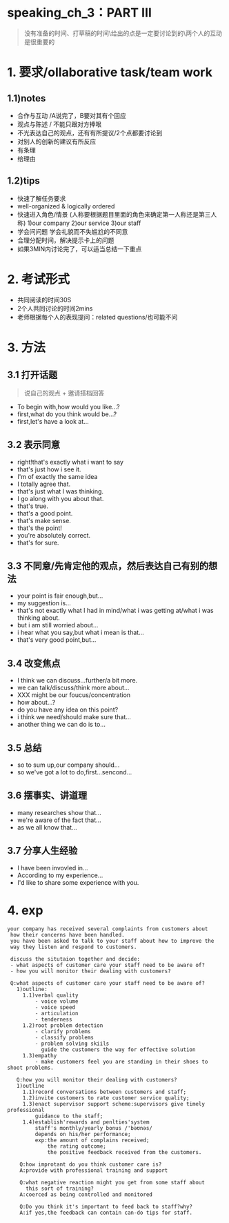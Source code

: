 # speaking_ch_3：PART III
> 没有准备的时间、打草稿的时间\给出的点是一定要讨论到的\两个人的互动是很重要的

# 1. 要求/ollaborative task/team work
## 1.1)notes
- 合作与互动 /A说完了，B要对其有个回应
- 观点与陈述 / 不能只跟对方捧哏
- 不光表达自己的观点，还有有所提议/2个点都要讨论到
- 对别人的创新的建议有所反应
- 有条理
- 给理由

## 1.2)tips
- 快速了解任务要求 
- well-organized & logically ordered 
- 快速进入角色/情景 (人称要根据题目里面的角色来确定第一人称还是第三人称)
  1)our company 
  2)our service 
  3)our staff 
- 学会问问题 学会礼貌而不失尴尬的不同意 
- 合理分配时间，解决提示卡上的问题 
- 如果3MIN内讨论完了，可以适当总结一下重点

# 2. 考试形式
- 共同阅读的时间30S
- 2个人共同讨论的时间2mins
- 老师根据每个人的表现提问：related questions/也可能不问

# 3. 方法
## 3.1 打开话题
> 说自己的观点 + 邀请搭档回答
- To begin with,how would you like...?
- first,what do you think would be...?
- first,let's have a look at...

## 3.2 表示同意
- right!that's exactly what i want to say
- that's just how i see it.
- I'm of exactly the same idea
- I totally agree that.
- that's just what I was thinking.
- I go along with you about that.
- that's true.
- that's a good point.
- that's make sense.
- that's the point!
- you're absolutely correct.
- that's for sure.

## 3.3 不同意/先肯定他的观点，然后表达自己有别的想法
- your point is fair enough,but...
- my suggestion is...
- that's not exactly what I had in mind/what i was getting at/what i was thinking about.
- but i am still worried about...
- i hear what you say,but what i mean is that...
- that's very good point,but...

## 3.4 改变焦点
- I think we can discuss...further/a bit more.
- we can talk/discuss/think more about...
- XXX might be our foucus/concentration
- how about...?
- do you have any idea on this point?
- i think we need/should make sure that...
- another thing we can do is to...

## 3.5 总结
- so to sum up,our company should...
- so we've got a lot to do,first...sencond...

## 3.6 摆事实、讲道理
- many researches show that...
- we're aware of the fact that...
- as we all know that...

## 3.7 分享人生经验
- I have been invovled in...
- According to my experience...
- I'd like to share some experience with you.

# 4. exp
  
    your company has received several complaints from customers about
     how their concerns have been handled.
     you have been asked to talk to your staff about how to improve the
     way they listen and respond to customers.
     
     discuss the situtaion together and decide:
     - what aspects of customer care your staff need to be aware of?
     - how you will monitor their dealing with customers?
     
     Q:what aspects of customer care your staff need to be aware of?
       1)outline:
         1.1)verbal quality
             - voice volume
             - voice speed
             - articulation
             - tenderness
         1.2)root problem detection
             - clarify problems
             - classify problems
             - problem solving skiils
               guide the customers the way for effective solution
         1.3)empathy
             - make customers feel you are standing in their shoes to shoot problems.
             
       Q:how you will monitor their dealing with customers?
       1)outline
         1.1)record conversations between customers and staff;
         1.2)invite customers to rate customer service quality;
         1.3)enact supervisor support scheme:supervisors give timely professional
             guidance to the staff;
         1.4)establish'rewards and penlties'system
             staff's monthly/yearly bonus /'bəʊnəs/
             depends on his/her performance;
             exp:the amount of complains received;
                 the rating outcome;
                 the positive feedback received from the customers.
                 
        Q:how improtant do you think customer care is?
        A:provide with professional training and support
        
        Q:what negative reaction might you get from some staff about
          this sort of training?
        A:coerced as being controlled and monitored
          
        Q:Do you think it's important to feed back to staff?why?
        A:if yes,the feedback can contain can-do tips for staff.
             
     
     
     
     
     
     
     
     
     
     
     
     
     
     
     
     
     
     
     
     
     
     
     
     
     
      
       
          
        

